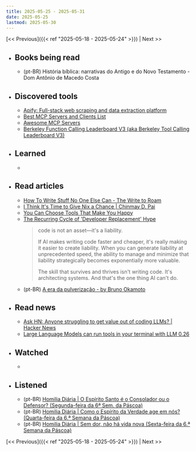 ```yaml
---
title: 2025-05-25 - 2025-05-31
date: 2025-05-25
lastmod: 2025-05-30
---
```


[<< Previous]({{< ref "2025-05-18 - 2025-05-24" >}}) | Next >>

- ## Books being read
  - (pt-BR) História bíblica: narrativas do Antigo e do Novo Testamento - Dom
    Antônio de Macedo Costa

- ## Discovered tools
  - [Apify: Full-stack web scraping and data extraction platform](https://apify.com)
  - [Best MCP Servers and Clients List](https://mcp-server-list.com)
  - [Awesome MCP Servers](https://mcpservers.org)
  - [Berkeley Function Calling Leaderboard V3 (aka Berkeley Tool Calling Leaderboard V3)](https://gorilla.cs.berkeley.edu/leaderboard.html)

- ## Learned
  -

- ## Read articles
  - [How To Write Stuff No One Else Can - The Write to Roam](https://thewritetoroam.com/2024/02/how-to-write-stuff-no-one-else-can)
  - [I Think It's Time to Give Nix a Chance | Chinmay D. Pai](https://maych.in/blog/its-time-to-give-nix-a-chance)
  - [You Can Choose Tools That Make You Happy](https://borretti.me/article/you-can-choose-tools-that-make-you-happy)
  - [The Recurring Cycle of 'Developer Replacement' Hype](https://alonso.network/the-recurring-cycle-of-developer-replacement-hype)
    > code is not an asset—it's a liability.
    >
    > If AI makes writing code faster and cheaper, it's really making it easier
    > to create liability. When you can generate liability at unprecedented
    > speed, the ability to manage and minimize that liability strategically
    > becomes exponentially more valuable.
    >
    > The skill that survives and thrives isn't writing code. It's architecting
    > systems. And that's the one thing AI can't do.
  - (pt-BR) [A era da pulverização - by Bruno Okamoto](https://open.substack.com/pub/microsaas/p/era-da-pulverizacao-e-a-inestabilidade)

- ## Read news
  - [Ask HN: Anyone struggling to get value out of coding LLMs? | Hacker News](https://news.ycombinator.com/item?id=44095189)
  - [Large Language Models can run tools in your terminal with LLM 0.26](https://simonwillison.net/2025/May/27/llm-tools)

- ## Watched
  -

- ## Listened
  - (pt-BR) [Homilia Diária | O Espírito Santo é o Consolador ou o Defensor? (Segunda-feira da 6ª Sem. da Páscoa)](https://www.youtube.com/watch?v=qL73GklHw3s)
  - (pt-BR) [Homilia Diária | Como o Espírito da Verdade age em nós? (Quarta-feira da 6.ª Semana da Páscoa)](https://www.youtube.com/watch?v=1Kg2N9dBoCk)
  - (pt-BR) [Homilia Diária | Sem dor, não há vida nova (Sexta-feira da 6.ª Semana da Páscoa)](https://www.youtube.com/watch?v=0W_AJK3rr5o)

[<< Previous]({{< ref "2025-05-18 - 2025-05-24" >}}) | Next >>
